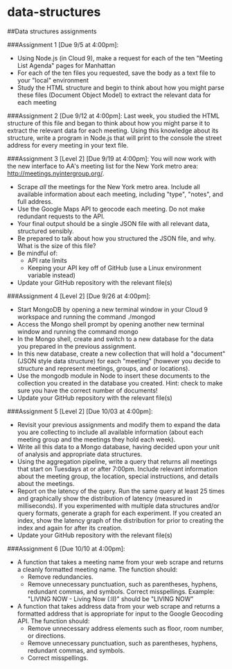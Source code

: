 # data-structures

##Data structures assignments

###Assignment 1 [Due 9/5 at 4:00pm]:
- Using Node.js (in Cloud 9), make a request for each of the ten "Meeting List Agenda" pages for Manhattan
- For each of the ten files you requested, save the body as a text file to your "local" environment
- Study the HTML structure and begin to think about how you might parse these files (Document Object Model) to extract the relevant data for each meeting


###Assignment 2 [Due 9/12 at 4:00pm]:
Last week, you studied the HTML structure of this file and began to think about how you might parse it to extract the relevant data for each meeting. Using this knowledge about its structure, write a program in Node.js that will print to the console the street address for every meeting in your text file.

###Assignment 3 [Level 2] [Due 9/19 at 4:00pm]:
You will now work with the new interface to AA's meeting list for the New York metro area: http://meetings.nyintergroup.org/.

- Scrape *all* the meetings for the New York metro area. Include all available information about each meeting, including "type", "notes", and full address.
- Use the Google Maps API to geocode each meeting. Do not make redundant requests to the API.
- Your final output should be a single JSON file with all relevant data, structured sensibly.
- Be prepared to talk about how you structured the JSON file, and why.
What is the size of this file?
- Be mindful of:
	- API rate limits
	- Keeping your API key off of GitHub (use a Linux environment variable instead)
- Update your GitHub repository with the relevant file(s)


###Assignment 4 [Level 2] [Due 9/26 at 4:00pm]:

- Start MongoDB by opening a new terminal window in your Cloud 9 workspace and running the command ./mongod
- Access the Mongo shell prompt by opening another new terminal window and running the command mongo
- In the Mongo shell, create and switch to a new database for the data you prepared in the previous assignment.
- In this new database, create a new collection that will hold a "document" (JSON style data structure) for each "meeting" (however you decide to structure and represent meetings, groups, and or locations).
- Use the mongodb module in Node to insert these documents to the collection you created in the database you created. Hint: check to make sure you have the correct number of documents!
- Update your GitHub repository with the relevant file(s)



###Assignment 5 [Level 2] [Due 10/03 at 4:00pm]:


- Revisit your previous assignments and modify them to expand the data you are collecting to include all available information (about each meeting group and the meetings they hold each week).
- Write all this data to a Mongo database, having decided upon your unit of analysis and appropriate data structures.
- Using the aggregation pipeline, write a query that returns all meetings that start on Tuesdays at or after 7:00pm. Include relevant information about the meeting group, the location, special instructions, and details about the meetings.
- Report on the latency of the query. Run the same query at least 25 times and graphically show the distribution of latency (measured in milliseconds). If you experimented with multiple data structures and/or query formats, generate a graph for each experiment. If you created an index, show the latency graph of the distribution for prior to creating the index and again for after its creation.
- Update your GitHub repository with the relevant file(s)

###Assignment 6 [Due 10/10 at 4:00pm]:

- A function that takes a meeting name from your web scrape and returns a cleanly formatted meeting name. The function should:
	- Remove redundancies.
	- Remove unnecessary punctuation, such as parentheses, hyphens, redundant commas, and symbols.
Correct misspellings.
Example: "LIVING NOW - Living Now (:II)" should be "LIVING NOW"
- A function that takes address data from your web scrape and returns a formatted address that is appropriate for input to the Google Geocoding API. The function should:
	- 	Remove unnecessary address elements such as floor, room number, or directions.
	- 	Remove unnecessary punctuation, such as parentheses, hyphens, redundant commas, and symbols.
	- 	Correct misspellings.
